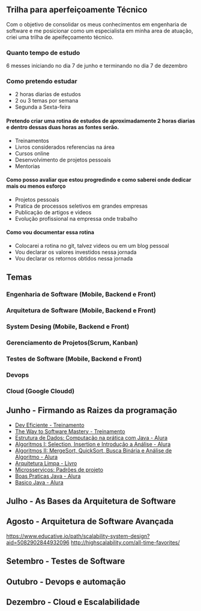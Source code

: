 ## Trilha para aperfeiçoamente Técnico

Com o objetivo de consolidar os meus conhecimentos em engenharia de software e me posicionar como um especialista em minha area de atuação, criei uma trilha de apeifeçoamento técnico.

### Quanto tempo de estudo 

6 messes iniciando no dia 7 de junho e terminando no dia 7 de dezembro

### Como pretendo estudar
 - 2 horas diarias de estudos
 - 2 ou 3 temas por semana
 - Segunda a Sexta-feira

#### Pretendo criar uma rotina de estudos de aproximadamente 2 horas diarias e dentro dessas duas horas as fontes serão.
 - Treinamentos 
 - Livros considerados referencias na área
 - Cursos online 
 - Desenvolvimento de projetos pessoais
 - Mentorias

#### Como posso avaliar que estou progredindo e como saberei onde dedicar mais ou menos esforço
 - Projetos pessoais
 - Pratica de processos seletivos em grandes empresas
 - Publicação de artigos e videos
 - Evolução profissional na empressa onde trabalho

#### Como vou documentar essa rotina 
 - Colocarei a rotina no git, talvez videos ou em um blog pessoal
 - Vou declarar os valores investidos nessa jornada
 - Vou declarar os retornos obtidos nessa jornada

## Temas
### Engenharia de Software (Mobile, Backend e Front)
### Arquitetura de Software  (Mobile, Backend e Front)
### System Desing (Mobile, Backend e Front)
### Gerenciamento de Projetos(Scrum, Kanban)
### Testes de Software (Mobile, Backend e Front)
### Devops 
### Cloud (Google Cloudd)



## Junho - Firmando as Raizes da programação
 - [Dev Eficiente - Treinamento](https://jornada-dev-eficiente.klickmembers.com.br/login?redirect=%2F)
 - [The Way to Software Mastery - Treinamento](https://dojo.softwarezen.me/users/sign_in)
 - [Estrutura de Dados: Computação na prática com Java - Alura](https://cursos.alura.com.br/course/estrutura-de-dados)
 - [Algoritmos I: Selection, Insertion e Introdução a Análise - Alura](https://cursos.alura.com.br/course/projetos-de-algoritmos-1)
 - [Algoritmos II: MergeSort, QuickSort, Busca Binária e Análise de Algoritmo - Alura ](https://cursos.alura.com.br/course/projetos-de-algoritmos-2)
 - [Arquitetura Limpa - Livro](https://cursos.alura.com.br/course/projetos-de-algoritmos-2)
 - [Microsserviços: Padrões de projeto](https://cursos.alura.com.br/course/microsservicos-padroes-projeto)
 - [Boas Praticas Java - Alura](https://cursos.alura.com.br/category/programacao/boas-praticas-em-java)
 - [Basico Java - Alura](https://cursos.alura.com.br/category/programacao/java)


## Julho - As Bases da Arquitetura de Software
## Agosto - Arquitetura de Software Avançada 
https://www.educative.io/path/scalability-system-design?aid=5082902844932096
http://highscalability.com/all-time-favorites/

## Setembro - Testes de Software
## Outubro  - Devops e automação
## Dezembro  - Cloud e Escalabilidade
